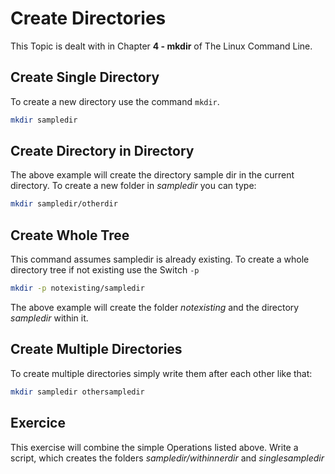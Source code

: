# Create Directories
This Topic is dealt with in Chapter **4 - mkdir** of The Linux Command Line.

## Create Single Directory

To create a new directory use the command `mkdir`.

```bash
mkdir sampledir
``` 
## Create Directory in Directory

The above example will create the directory sample dir in the current directory. To create a new folder in *sampledir* you can type:

```bash
mkdir sampledir/otherdir
```

## Create Whole Tree

This command assumes sampledir is already existing. To create a whole directory tree if not existing use the Switch `-p`

```bash
mkdir -p notexisting/sampledir
```

The above example will create the folder *notexisting* and the directory *sampledir* within it.

## Create Multiple Directories

To create multiple directories simply write them after each other like that:

```bash
mkdir sampledir othersampledir
```

## Exercice

This exercise will combine the simple Operations listed above.
Write a script, which creates the folders *sampledir/withinnerdir* and  *singlesampledir*

